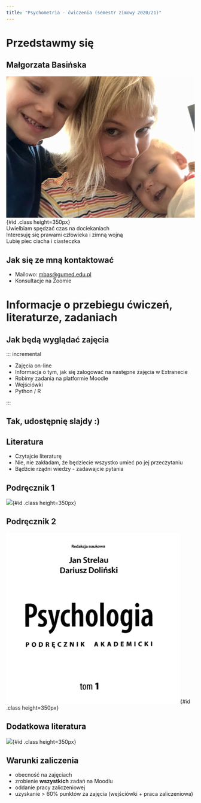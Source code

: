 ```yaml
---
title: "Psychometria - ćwiczenia (semestr zimowy 2020/21)"
---
```


# Przedstawmy się

## Małgorzata Basińska

![](img/MojeFoto.jpg){#id .class height=350px}  
Uwielbiam spędzać czas na dociekaniach  
Interesuję się prawami człowieka i zimną wojną  
Lubię piec ciacha i ciasteczka  

## Jak się ze mną kontaktować

- Mailowo: mbas@gumed.edu.pl
- Konsultacje na Zoomie

# Informacje o przebiegu ćwiczeń, literaturze, zadaniach

## Jak będą wyglądać zajęcia

::: incremental

- Zajęcia on-line
- Informacja o tym, jak się zalogować na następne zajęcia w Extranecie
- Robimy zadania na platformie Moodle
- Wejściówki
- Python / R

:::

## Tak, udostępnię slajdy :)

## Literatura

- Czytajcie literaturę
- Nie, nie zakładam, że będziecie wszystko umieć po jej przeczytaniu
- Bądźcie rządni wiedzy - zadawajcie pytania

## Podręcznik 1

![](img/hornowska.png){#id .class height=350px}

## Podręcznik 2

![](img/strelau.png){#id .class height=350px}

## Dodatkowa literatura

![](img/standardy.png){#id .class height=350px}

## Warunki zaliczenia

- obecność na zajęciach
- zrobienie **wszystkich** zadań na Moodlu
- oddanie pracy zaliczeniowej
- uzyskanie > 60% punktów za zajęcia (wejściówki + praca zaliczeniowa)
